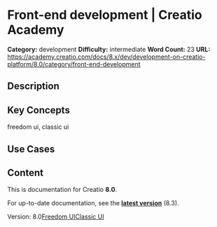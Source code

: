 # Front-end development | Creatio Academy

**Category:** development **Difficulty:** intermediate **Word Count:** 23
**URL:**
https://academy.creatio.com/docs/8.x/dev/development-on-creatio-platform/8.0/category/front-end-development

## Description

## Key Concepts

freedom ui, classic ui

## Use Cases

## Content

This is documentation for Creatio **8.0**.

For up-to-date documentation, see the
**[latest version](/docs/8.x/dev/development-on-creatio-platform/category/front-end-development)**
(8.3).

Version:
8.0[Freedom UI](/docs/8.x/dev/development-on-creatio-platform/8.0/category/freedom-ui)[Classic UI](/docs/8.x/dev/development-on-creatio-platform/8.0/category/classic-ui)
